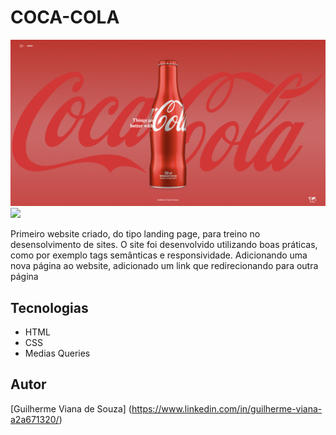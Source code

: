 # COCA-COLA
![](./img/coca-cola-preview.png)
![](./img/soda-preview.png)

Primeiro website criado, do tipo landing page, para treino no desensolvimento de sites.
O site foi desenvolvido utilizando boas práticas, como por exemplo tags semânticas e responsividade.
Adicionando uma nova página ao website, adicionado um link que redirecionando para outra página

## Tecnologias
* HTML
* CSS
* Medias Queries

## Autor
[Guilherme Viana de Souza] (<https://www.linkedin.com/in/guilherme-viana-a2a671320/>)